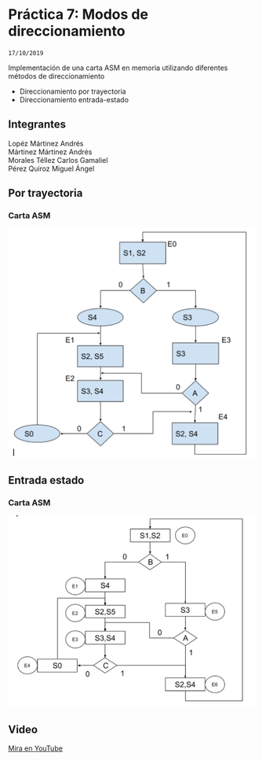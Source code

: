 # Práctica 7: Modos de direccionamiento
```
17/10/2019
```  
Implementación de una carta ASM en memoria utilizando diferentes métodos de direccionamiento  
* Direccionamiento por trayectoria
* Direccionamiento entrada-estado

## Integrantes
Lopéz Mártinez Andrés  
Mártinez Mártinez Andrés  
Morales Téllez Carlos Gamaliel  
Pérez Quiroz Miguel Ángel  

## Por trayectoria
### Carta ASM
![CartaASM](./Trayectoria.png)

## Entrada estado
### Carta ASM
![CartaASM](./Entrada-estado.png)

## Video
[Mira en YouTube](https://www.youtube.com/watch?v=iEQ3c4cEsdU&feature=youtu.be)